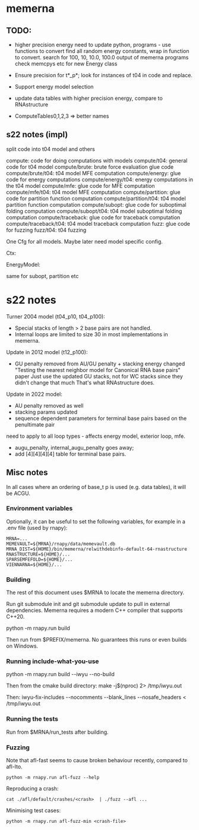 # memerna

## TODO:

- higher precision energy
  need to update python, programs - use functions to convert
  find all random energy constants, wrap in function to convert.
  search for 100, 10, 10.0, 100.0
  output of memerna programs
  check memcpys etc for new Energy class

- Ensure precision for t*_p*; look for instances of t04 in code and replace.
- Support energy model selection

- update data tables with higher precision energy, compare to RNAstructure
- ComputeTables0,1,2,3 => better names

## s22 notes (impl)

split code into t04 model and others

compute: code for doing computations with models
compute/t04: general code for t04 model
compute/brute: brute force evaluation glue code
compute/brute/t04: t04 model MFE computation
compute/energy: glue code for energy computations
compute/energy/t04: energy computations in the t04 model
compute/mfe: glue code for MFE computation
compute/mfe/t04: t04 model MFE computation
compute/partition: glue code for partition function computation
compute/partition/t04: t04 model partition function computation
compute/subopt: glue code for suboptimal folding computation
compute/subopt/t04: t04 model suboptimal folding computation
compute/traceback: glue code for traceback computation
compute/traceback/t04: t04 model traceback computation
fuzz: glue code for fuzzing
fuzz/t04: t04 fuzzing

One Cfg for all models. Maybe later need model specific config.

Ctx:

EnergyModel:

same for subopt, partition etc

# s22 notes

Turner 2004 model (t04_p10, t04_p100):

- Special stacks of length > 2 base pairs are not handled.
- Internal loops are limited to size 30 in most implementations in memerna.

Update in 2012 model (t12_p100):

- GU penalty removed from AU/GU penalty + stacking energy changed
  "Testing the nearest neighbor model for Canonical RNA base pairs" paper
  Just use the updated GU stacks, not for WC stacks since they didn't change that much
  That's what RNAstructure does.

Update in 2022 model:

- AU penalty removed as well
- stacking params updated
- sequence dependent parameters for terminal base pairs based on the penultimate
  pair

need to apply to all loop types - affects energy model, exterior loop, mfe.

- augu_penalty, internal_augu_penalty goes away;
- add [4][4][4][4] table for terminal base pairs.

## Misc notes

In all cases where an ordering of base_t p is used (e.g. data tables), it will be ACGU.

### Environment variables

Optionally, it can be useful to set the following variables, for example in
a .env file (used by rnapy):

```
MRNA=...
MEMEVAULT=${MRNA}/rnapy/data/memevault.db
MRNA_DIST=${HOME}/bin/memerna/relwithdebinfo-default-64-rnastructure
RNASTRUCTURE=${HOME}/...
SPARSEMFEFOLD=${HOME}/...
VIENNARNA=${HOME}/...
```

### Building

The rest of this document uses $MRNA to locate the memerna directory.

Run git submodule init and git submodule update to pull in external dependencies.
Memerna requires a modern C++ compiler that supports C++20.

python -m rnapy.run build

Then run from $PREFIX/memerna. No guarantees this runs or even builds on Windows.

### Running include-what-you-use

python -m rnapy.run build --iwyu --no-build

Then from the cmake build directory:
make -j$(nproc) 2> /tmp/iwyu.out

Then:
iwyu-fix-includes --nocomments --blank_lines --nosafe_headers < /tmp/iwyu.out

### Running the tests

Run from $MRNA/run_tests after building.

### Fuzzing

Note that afl-fast seems to cause broken behaviour recently, compared to afl-lto.

```
python -m rnapy.run afl-fuzz --help
```

Reproducing a crash:

```
cat ./afl/default/crashes/<crash>  | ./fuzz --afl ...
```

Minimising test cases:

```
python -m rnapy.run afl-fuzz-min <crash-file>

```
